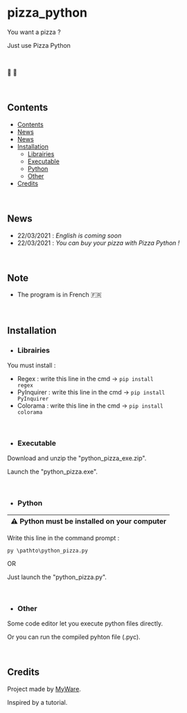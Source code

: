 # pizza_python
You want a pizza ? 

Just use Pizza Python

<br>

🐍 🍕

<br>

Contents
----------------

- <a href="https://github.com/MyWare386/pizza_python#contents">Contents</a>
- <a href="https://github.com/MyWare386/pizza_python#news">News</a>
- <a href="https://github.com/MyWare386/pizza_python#note">News</a>
- <a href="https://github.com/MyWare386/pizza_python#installation">Installation</a>
  - <a href="https://github.com/MyWare386/pizza_python#librairies">Librairies</a>
  - <a href="https://github.com/MyWare386/pizza_python#executable">Executable</a>
  - <a href="https://github.com/MyWare386/pizza_python#python">Python</a>
  - <a href="https://github.com/MyWare386/pizza_python#other">Other</a>
- <a href="https://github.com/MyWare386/pizza_python#credits">Credits</a>

<br>

News
----------------

- 22/03/2021 : _English is coming soon_
- 22/03/2021 : _You can buy your pizza with Pizza Python !_

<br>

Note
---------------

- The program is in French 🇫🇷

<br>

Installation
----------------

- <h3>Librairies</h3>

You must install :

  - Regex : write this line in the cmd -> <code>pip install regex</code>
  - PyInquirer : write this line in the cmd -> <code>pip install PyInquirer</code>
  - Colorama : write this line in the cmd -> <code>pip install colorama</code>

<br>

- <h3>Executable</h3>

Download and unzip the "python_pizza_exe.zip".

Launch the "python_pizza.exe".

<br>

- <h3>Python</h3>

| ⚠️ Python must be installed on your computer
|---

Write this line in the command prompt :

    py \pathto\python_pizza.py

OR

Just launch the "python_pizza.py".

<br>

- <h3>Other</h3>

Some code editor let you execute python files directly.

Or you can run the compiled pyhton file (.pyc).

<br>

Credits
--------------------------------

Project made by <a href="https://myware386.github.io/myware-website/">MyWare</a>.

Inspired by a tutorial.
